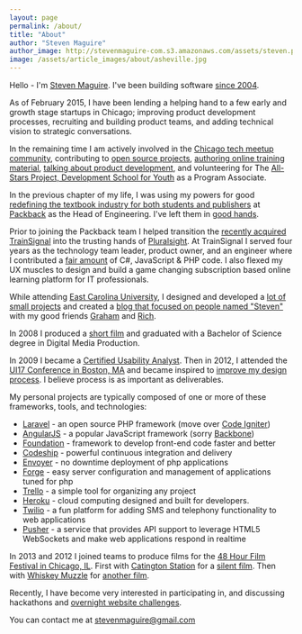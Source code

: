 ```yaml
---
layout: page
permalink: /about/
title: "About"
author: "Steven Maguire"
author_image: http://stevenmaguire-com.s3.amazonaws.com/assets/steven.png
image: /assets/article_images/about/asheville.jpg
---
```


Hello - I'm [Steven Maguire](http://twitter.com/StevenMaguire). I've been building software [since 2004](http://www.linkedin.com/in/stevenmaguire).

As of February 2015, I have been lending a helping hand to a few early and growth stage startups in Chicago; improving product development processes, recruiting and building product teams, and adding technical vision to strategic conversations. 

In the remaining time I am actively involved in the [Chicago tech meetup community](http://www.meetup.com/members/40042402/), contributing to [open source projects](https://github.com/stevenmaguire), [authoring online training material](http://www.pluralsight.com/author/steven-maguire), [talking about product development](https://www.phproundtable.com/episode/part-1-turning-an-idea-into-code-for-production), and volunteering for The [All-Stars Project, Development School for Youth](http://allstars.org/dsy/) as a Program Associate.

In the previous chapter of my life, I was using my powers for good [redefining the textbook industry for both students and publishers](http://www.builtinchicago.org/blog/how-i-am-using-technology-disrupt-education-industry) at [Packback](http://www.packbackbooks.com/) as the Head of Engineering. I've left them in [good hands](http://www.karllhughes.com/2015/packback-engineering/).

Prior to joining the Packback team I helped transition the [recently acquired TrainSignal](http://www.builtinchicago.org/blog/it-educator-trainsignal-acquired-pluralsight-eight-figure-deal) into the trusting hands of [Pluralsight](http://pluralsight.com). At TrainSignal I served four years as the technology team leader, product owner, and an engineer where I contributed a [fair amount](http://github.com/stevenmaguire) of C#, JavaScript & PHP code. I also flexed my UX muscles to design and build a game changing subscription based online learning platform for IT professionals.

While attending [East Carolina University](http://www.ecu.edu/), I designed and developed a [lot of small projects](http://stevenmaguire.com/portfolio) and created a [blog that focused on people named "Steven"](http://www.axisofstevil.com/) with my good friends [Graham](http://twitter.com/chiatar) and [Rich](http://twitter.com/BreakfastDuck).

In 2008 I produced a [short film](http://vimeo.com/802365) and graduated with a Bachelor of Science degree in Digital Media Production.

In 2009 I became a [Certified Usability Analyst](http://www.humanfactors.com/certification/CUA.asp). Then in 2012, I attended the [UI17 Conference in Boston, MA](http://www.uie.com/events/uiconf/2012/) and became inspired to [improve my design process](http://www.discussingdesign.com/). I believe process is as important as deliverables.

My personal projects are typically composed of one or more of these frameworks, tools, and technologies:

- [Laravel](http://laravel.com/docs) - an open source PHP framework (move over [Code Igniter](http://ellislab.com/codeigniter))
- [AngularJS](https://angularjs.org) - a popular JavaScript framework (sorry [Backbone](http://backbonejs.org/))
- [Foundation](http://foundation.zurb.com/) - framework to develop front-end code faster and better
- [Codeship](http://codeship.io) - powerful continuous integration and delivery
- [Envoyer](http://envoyer.io) - no downtime deployment of php applications
- [Forge](http://forge.laravel.com) - easy server configuration and management of applications tuned for php
- [Trello](http://trello.com) - a simple tool for organizing any project
- [Heroku](http://heroku.com) - cloud computing designed and built for developers.
- [Twilio](http://twilio.com) - a fun platform for adding SMS and telephony functionality to web applications
- [Pusher](http://pusher.com) - a service that provides API support to leverage HTML5 WebSockets and make web applications respond in realtime

In 2013 and 2012 I joined teams to produce films for the [48 Hour Film Festival in Chicago, IL](http://www.48hourfilm.com/). First with [Catington Station](http://catingtonstation.com/) for a [silent film](http://vimeo.com/48369036). Then with [Whiskey Muzzle](http://whiskeymuzzle.com) for [another film](http://vimeo.com/72493425).

Recently, I have become very interested in participating in, and discussing hackathons and [overnight website challenges](http://www.trainsignal.org/building-a-website-from-scratch-in-24-hours).

You can contact me at [&#115;&#116;&#101;&#118;&#101;&#110;&#109;&#097;&#103;&#117;&#105;&#114;&#101;&#064;&#103;&#109;&#097;&#105;&#108;&#046;&#099;&#111;&#109;](&#109;&#097;&#105;&#108;&#116;&#111;:&#115;&#116;&#101;&#118;&#101;&#110;&#109;&#097;&#103;&#117;&#105;&#114;&#101;&#064;&#103;&#109;&#097;&#105;&#108;&#046;&#099;&#111;&#109;)

